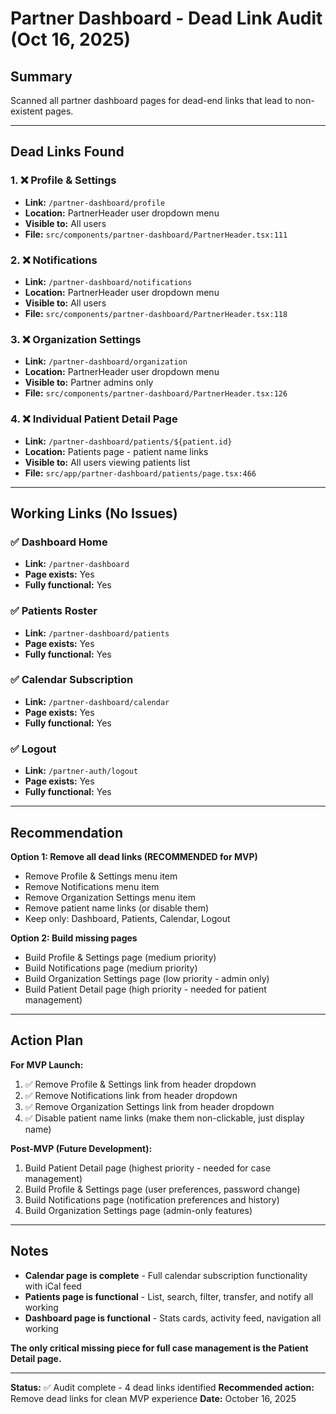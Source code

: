 # Partner Dashboard - Dead Link Audit (Oct 16, 2025)

## Summary

Scanned all partner dashboard pages for dead-end links that lead to non-existent pages.

---

## Dead Links Found

### 1. ❌ Profile & Settings
- **Link:** `/partner-dashboard/profile`
- **Location:** PartnerHeader user dropdown menu
- **Visible to:** All users
- **File:** `src/components/partner-dashboard/PartnerHeader.tsx:111`

### 2. ❌ Notifications
- **Link:** `/partner-dashboard/notifications`
- **Location:** PartnerHeader user dropdown menu
- **Visible to:** All users
- **File:** `src/components/partner-dashboard/PartnerHeader.tsx:118`

### 3. ❌ Organization Settings
- **Link:** `/partner-dashboard/organization`
- **Location:** PartnerHeader user dropdown menu
- **Visible to:** Partner admins only
- **File:** `src/components/partner-dashboard/PartnerHeader.tsx:126`

### 4. ❌ Individual Patient Detail Page
- **Link:** `/partner-dashboard/patients/${patient.id}`
- **Location:** Patients page - patient name links
- **Visible to:** All users viewing patients list
- **File:** `src/app/partner-dashboard/patients/page.tsx:466`

---

## Working Links (No Issues)

### ✅ Dashboard Home
- **Link:** `/partner-dashboard`
- **Page exists:** Yes
- **Fully functional:** Yes

### ✅ Patients Roster
- **Link:** `/partner-dashboard/patients`
- **Page exists:** Yes
- **Fully functional:** Yes

### ✅ Calendar Subscription
- **Link:** `/partner-dashboard/calendar`
- **Page exists:** Yes
- **Fully functional:** Yes

### ✅ Logout
- **Link:** `/partner-auth/logout`
- **Page exists:** Yes
- **Fully functional:** Yes

---

## Recommendation

**Option 1: Remove all dead links (RECOMMENDED for MVP)**
- Remove Profile & Settings menu item
- Remove Notifications menu item
- Remove Organization Settings menu item
- Remove patient name links (or disable them)
- Keep only: Dashboard, Patients, Calendar, Logout

**Option 2: Build missing pages**
- Build Profile & Settings page (medium priority)
- Build Notifications page (medium priority)
- Build Organization Settings page (low priority - admin only)
- Build Patient Detail page (high priority - needed for patient management)

---

## Action Plan

**For MVP Launch:**
1. ✅ Remove Profile & Settings link from header dropdown
2. ✅ Remove Notifications link from header dropdown
3. ✅ Remove Organization Settings link from header dropdown
4. ✅ Disable patient name links (make them non-clickable, just display name)

**Post-MVP (Future Development):**
1. Build Patient Detail page (highest priority - needed for case management)
2. Build Profile & Settings page (user preferences, password change)
3. Build Notifications page (notification preferences and history)
4. Build Organization Settings page (admin-only features)

---

## Notes

- **Calendar page is complete** - Full calendar subscription functionality with iCal feed
- **Patients page is functional** - List, search, filter, transfer, and notify all working
- **Dashboard page is functional** - Stats cards, activity feed, navigation all working

**The only critical missing piece for full case management is the Patient Detail page.**

---

**Status:** ✅ Audit complete - 4 dead links identified
**Recommended action:** Remove dead links for clean MVP experience
**Date:** October 16, 2025
